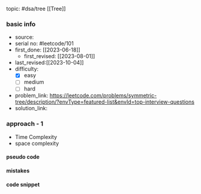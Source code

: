 topic: #dsa/tree [[Tree]]

### basic info
- source: 
- serial no: #leetcode/101
- first_done: [[2023-06-18]]
	- first_revised: [[2023-08-01]]
- last_revised:[[2023-10-04]]
- difficulty:
	- [x] easy
	- [ ] medium
	- [ ] hard
- problem_link: https://leetcode.com/problems/symmetric-tree/description/?envType=featured-list&envId=top-interview-questions
- solution_link:

### approach - 1
- Time Complexity
- space complexity

#### pseudo code

#### mistakes

#### code snippet
```python

```